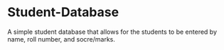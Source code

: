 # Student-Database
A simple student database that allows for the students to be entered by name, roll number, and socre/marks.
